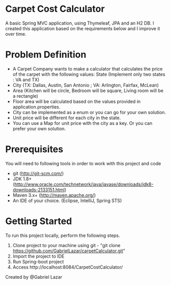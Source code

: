 # Carpet Cost Calculator

A basic Spring MVC application, using Thymeleaf, JPA and an H2 DB.
I created this application based on the requirements below 
and I improve it over time.   

# Problem Definition
* A Carpet Company wants to make a calculator that calculates the price of the carpet with the following values:
State (Implement only two states : VA and TX)
* City (TX: Dallas, Austin, San Antonio ; VA: Arlington, Fairfax, McLean)
* Area (Kitchen will be circle, Bedroom will be square, Living room will be a rectangle)
* Floor area will be calculated based on the values provided in application.properties.
* City can be implemented as a enum or you can go for your own solution.
* Unit price will be different for each city in the state. 
* You can use a Map for unit price with the city as a key. Or you can prefer your own solution.

# Prerequisites
You will need to following tools in order to work with this project and code

* git (http://git-scm.com/)
* JDK 1.8+ (http://www.oracle.com/technetwork/java/javase/downloads/jdk8-downloads-2133151.html)
* Maven 3.x+ (http://maven.apache.org/)
* An IDE of your choice. (Eclipse, IntelliJ, Spring STS)

# Getting Started
To run this project locally, perform the following steps.
1. Clone project to your machine using git - "git clone https://github.com/GabrielLazar/carpetCalculator.git" 
2. Import the project to IDE
3. Run Spring-boot project
4. Access http://localhost:8084/CarpetCostCalculator/

Created by @Gabriel Lazar 